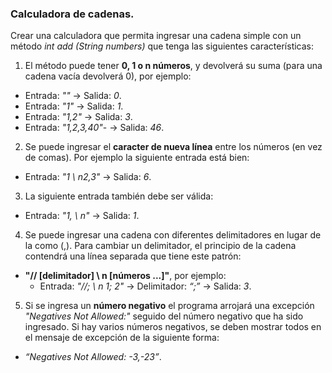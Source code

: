 ### Calculadora de cadenas.

Crear una calculadora que permita ingresar una cadena simple con un método *int add (String numbers)* que tenga las siguientes características:

1. El método puede tener **0, 1 o n números**, y devolverá su suma (para una cadena vacía devolverá 0), por ejemplo:
  * Entrada: *""* -> Salida: *0*.
  * Entrada: *"1"* -> Salida: *1*.
  * Entrada: *"1,2"* -> Salida: *3*.
  * Entrada: *"1,2,3,40"*- -> Salida: *46*.
2. Se puede ingresar el **caracter de nueva línea** entre los números (en vez de comas). Por ejemplo la siguiente entrada está bien:
  * Entrada: *"1 \ n2,3"* -> Salida: *6*.
3. La siguiente entrada también debe ser válida:
  * Entrada: *"1, \ n"* -> Salida: *1*.
4. Se puede ingresar una cadena con diferentes delimitadores en lugar de la como (,). Para cambiar un delimitador, el principio de la cadena contendrá una línea separada que tiene este patrón:
  * **"// [delimitador] \ n [números ...]"**, por ejemplo:
    * Entrada: *"//; \ n 1; 2"* -> Delimitador: *“;”* -> Salida: *3*.
5. Si se ingresa un **número negativo** el programa arrojará una excepción *"Negatives Not Allowed:"* seguido del número negativo que ha sido ingresado. Si hay varios números negativos, se deben mostrar todos en el mensaje de excepción de la siguiente forma:
  * *“Negatives Not Allowed: -3,-23”*.
